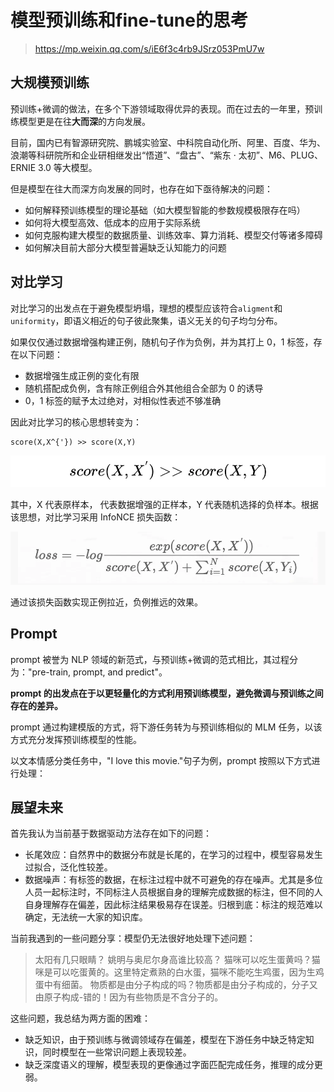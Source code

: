 # 模型预训练和fine-tune的思考

> https://mp.weixin.qq.com/s/iE6f3c4rb9JSrz053PmU7w

## **大规模预训练**

预训练+微调的做法，在多个下游领域取得优异的表现。而在过去的一年里，预训练模型更是在往**大而深**的方向发展。

目前，国内已有智源研究院、鹏城实验室、中科院自动化所、阿里、百度、华为、浪潮等科研院所和企业研相继发出“悟道”、“盘古”、“紫东 · 太初”、M6、PLUG、ERNIE 3.0 等大模型。

但是模型在往大而深方向发展的同时，也存在如下亟待解决的问题：

- 如何解释预训练模型的理论基础（如大模型智能的参数规模极限存在吗）
- 如何将大模型高效、低成本的应用于实际系统
- 如何克服构建大模型的数据质量、训练效率、算力消耗、模型交付等诸多障碍
- 如何解决目前大部分大模型普遍缺乏认知能力的问题

## 对比学习

对比学习的出发点在于避免模型坍塌，理想的模型应该符合`aligment`和`uniformity`，即语义相近的句子彼此聚集，语义无关的句子均匀分布。

如果仅仅通过数据增强构建正例，随机句子作为负例，并为其打上 0，1 标签，存在以下问题：

- 数据增强生成正例的变化有限
- 随机搭配成负例，含有除正例组合外其他组合全部为 0 的诱导
- 0，1 标签的赋予太过绝对，对相似性表述不够准确

因此对比学习的核心思想转变为：

```
score(X,X^{'}) >> score(X,Y)
```



<img src="模型预训练和fine-tune的思考.assets/640.webp" alt="图片" style="zoom:67%;" />



其中，X 代表原样本， 代表数据增强的正样本，Y 代表随机选择的负样本。根据该思想，对比学习采用 InfoNCE 损失函数：

<img src="模型预训练和fine-tune的思考.assets/640-16425581089581.webp" alt="图片" style="zoom:67%;" />



通过该损失函数实现正例拉近，负例推远的效果。

## Prompt

prompt 被誉为 NLP 领域的新范式，与预训练+微调的范式相比，其过程分为："pre-train, prompt, and predict"。

**prompt 的出发点在于以更轻量化的方式利用预训练模型，避免微调与预训练之间存在的差异。**

prompt 通过构建模版的方式，将下游任务转为与预训练相似的 MLM 任务，以该方式充分发挥预训练模型的性能。

以文本情感分类任务中，"I love this movie."句子为例，prompt 按照以下方式进行处理：



## 展望未来

首先我认为当前基于数据驱动方法存在如下的问题：

- 长尾效应：自然界中的数据分布就是长尾的，在学习的过程中，模型容易发生过拟合，泛化性较差。
- 数据噪声：有标签的数据，在标注过程中就不可避免的存在噪声。尤其是多位人员一起标注时，不同标注人员根据自身的理解完成数据的标注，但不同的人自身理解存在偏差，因此标注结果极易存在误差。归根到底：标注的规范难以确定，无法统一大家的知识库。

当前我遇到的一些问题分享：模型仍无法很好地处理下述问题：

> 太阳有几只眼睛？
> 姚明与奥尼尔身高谁比较高？
> 猫咪可以吃生蛋黄吗？猫咪是可以吃蛋黄的。这里特定煮熟的白水蛋，猫咪不能吃生鸡蛋，因为生鸡蛋中有细菌。
> 物质都是由分子构成的吗？物质都是由分子构成的，分子又由原子构成-错的！因为有些物质是不含分子的。

这些问题，我总结为两方面的困难：

- 缺乏知识，由于预训练与微调领域存在偏差，模型在下游任务中缺乏特定知识，同时模型在一些常识问题上表现较差。
- 缺乏深度语义的理解，模型表现的更像通过字面匹配完成任务，推理的成分更弱。











































